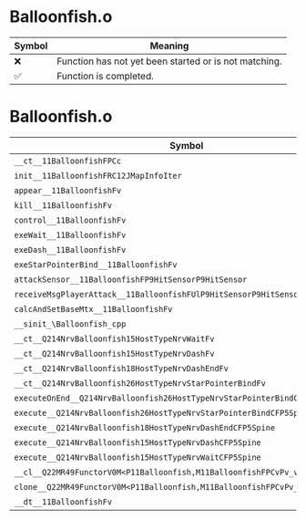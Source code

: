 # Balloonfish.o
| Symbol | Meaning 
| ------------- | ------------- 
| :x: | Function has not yet been started or is not matching. 
| :white_check_mark: | Function is completed. 


# Balloonfish.o
| Symbol | Decompiled? |
| ------------- | ------------- |
| `__ct__11BalloonfishFPCc` | :x: |
| `init__11BalloonfishFRC12JMapInfoIter` | :x: |
| `appear__11BalloonfishFv` | :x: |
| `kill__11BalloonfishFv` | :x: |
| `control__11BalloonfishFv` | :x: |
| `exeWait__11BalloonfishFv` | :x: |
| `exeDash__11BalloonfishFv` | :x: |
| `exeStarPointerBind__11BalloonfishFv` | :x: |
| `attackSensor__11BalloonfishFP9HitSensorP9HitSensor` | :x: |
| `receiveMsgPlayerAttack__11BalloonfishFUlP9HitSensorP9HitSensor` | :x: |
| `calcAndSetBaseMtx__11BalloonfishFv` | :x: |
| `__sinit_\Balloonfish_cpp` | :x: |
| `__ct__Q214NrvBalloonfish15HostTypeNrvWaitFv` | :x: |
| `__ct__Q214NrvBalloonfish15HostTypeNrvDashFv` | :x: |
| `__ct__Q214NrvBalloonfish18HostTypeNrvDashEndFv` | :x: |
| `__ct__Q214NrvBalloonfish26HostTypeNrvStarPointerBindFv` | :x: |
| `executeOnEnd__Q214NrvBalloonfish26HostTypeNrvStarPointerBindCFP5Spine` | :x: |
| `execute__Q214NrvBalloonfish26HostTypeNrvStarPointerBindCFP5Spine` | :x: |
| `execute__Q214NrvBalloonfish18HostTypeNrvDashEndCFP5Spine` | :x: |
| `execute__Q214NrvBalloonfish15HostTypeNrvDashCFP5Spine` | :x: |
| `execute__Q214NrvBalloonfish15HostTypeNrvWaitCFP5Spine` | :x: |
| `__cl__Q22MR49FunctorV0M<P11Balloonfish,M11BalloonfishFPCvPv_v>CFv` | :x: |
| `clone__Q22MR49FunctorV0M<P11Balloonfish,M11BalloonfishFPCvPv_v>CFP7JKRHeap` | :x: |
| `__dt__11BalloonfishFv` | :x: |
